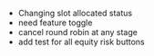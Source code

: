 - Changing slot allocated status
- need feature toggle
- cancel round robin at any stage
- add test for all equity risk buttons